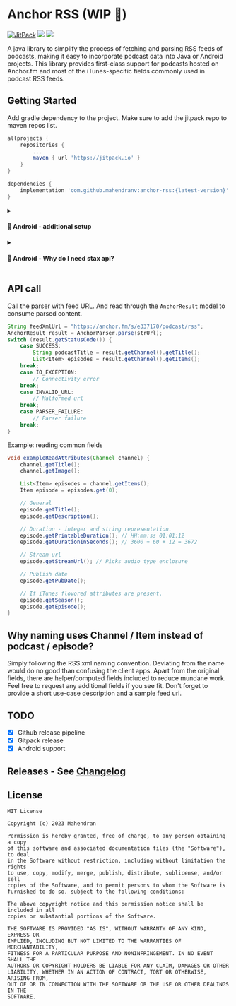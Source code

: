 # Anchor RSS (WIP 🚧)

[![JitPack](https://img.shields.io/github/v/release/mahendranv/anchor-rss?color=green&label=JitPack&logo=hackthebox&logoColor=white&style=for-the-badge)](https://jitpack.io/#mahendranv/anchor-rss) ![](https://img.shields.io/github/issues/mahendranv/anchor-rss?style=for-the-badge) ![](https://img.shields.io/github/issues-pr/mahendranv/anchor-rss?style=for-the-badge)

A java library to simplify the process of fetching and parsing RSS feeds of podcasts, making it easy to incorporate podcast data into Java or Android projects. This library provides first-class support for podcasts hosted on Anchor.fm and most of the iTunes-specific fields commonly used in podcast RSS feeds. 

## Getting Started
Add gradle dependency to the project. Make sure to add the jitpack repo to maven repos list.
```groovy
allprojects {
    repositories {
        ...
        maven { url 'https://jitpack.io' }
    }
}

dependencies {
    implementation 'com.github.mahendranv:anchor-rss:{latest-version}'
}
```

<details>
<summary><h4>🚨 Android - additional setup</h4></summary>

```groovy
dependencies {
    implementation 'javax.xml.stream:stax-api:1.0-2'
    implementation 'com.fasterxml.woodstox:woodstox-core:6.5.0'
}
```

```kotlin
import com.ctc.wstx.stax.WstxInputFactory
import com.ctc.wstx.stax.WstxOutputFactory
import com.fasterxml.jackson.dataformat.xml.XmlFactory

XmlFactory xmlFactory = XmlFactory.builder()
                        .xmlInputFactory(WstxInputFactory())
                        .xmlOutputFactory(WstxOutputFactory())
                        .build()
AnchorParser.setFactory(xmlFactory)
```
</details>

<details>
<summary><h4>🚨 Android - Why do I need stax api?</h4></summary>

This library uses Jackson to parse XML. So, you'll end up seeing this error when including the lib in your projects.
```
java.lang.NoClassDefFoundError: Failed resolution of: Ljavax/xml/stream/XMLInputFactory;
```

Because `javax.xml.stream` API is not included in the Android platform. While the javax.xml.stream API is part of the Java SE platform, it's not included in the Android platform by default. As a result, if you try to use the javax.xml.stream API in your Android app, you may run into runtime errors like the NoClassDefFoundError that you're seeing.

To fix this error, you can include the javax.xml.stream API in your app by adding the following dependency to your build.gradle 
```groovy
implementation 'javax.xml.stream:stax-api:1.0-2'
```
This dependency provides the javax.xml.stream API and should resolve the NoClassDefFoundError that you're seeing.
</details>

## API call
Call the parser with feed URL. And read through the `AnchorResult` model to consume parsed content.

```java
String feedXmlUrl = "https://anchor.fm/s/e337170/podcast/rss";
AnchorResult result = AnchorParser.parse(strUrl);
switch (result.getStatusCode()) {
    case SUCCESS:
        String podcastTitle = result.getChannel().getTitle();
        List<Item> episodes = result.getChannel().getItems();
    break;
    case IO_EXCEPTION:
        // Connectivity error
    break;
    case INVALID_URL:
        // Malformed url
    break;
    case PARSER_FAILURE:
        // Parser failure
    break;
}
```
Example: reading common fields
```java
void exampleReadAttributes(Channel channel) {
    channel.getTitle();
    channel.getImage();

    List<Item> episodes = channel.getItems();
    Item episode = episodes.get(0);

    // General
    episode.getTitle();
    episode.getDescription();

    // Duration - integer and string representation.
    episode.getPrintableDuration(); // HH:mm:ss 01:01:12
    episode.getDurationInSeconds(); // 3600 + 60 + 12 = 3672

    // Stream url
    episode.getStreamUrl(); // Picks audio type enclosure

    // Publish date
    episode.getPubDate();

    // If iTunes flovored attributes are present.
    episode.getSeason();
    episode.getEpisode();
}

```
## Why naming uses Channel / Item instead of podcast / episode?
Simply following the RSS xml naming convention. Deviating from the name would do no good than confusing the client apps. Apart from the original fields, there are helper/computed fields included to reduce mundane work. Feel free to request any additional fields if you see fit. Don't forget to provide a short use-case description and a sample feed url.

## TODO
- [x] Github release pipeline
- [x] Gitpack release
- [x] Android support

## Releases - See [Changelog](./docs/RELEASES.md)

## License
```
MIT License

Copyright (c) 2023 Mahendran

Permission is hereby granted, free of charge, to any person obtaining a copy
of this software and associated documentation files (the "Software"), to deal
in the Software without restriction, including without limitation the rights
to use, copy, modify, merge, publish, distribute, sublicense, and/or sell
copies of the Software, and to permit persons to whom the Software is
furnished to do so, subject to the following conditions:

The above copyright notice and this permission notice shall be included in all
copies or substantial portions of the Software.

THE SOFTWARE IS PROVIDED "AS IS", WITHOUT WARRANTY OF ANY KIND, EXPRESS OR
IMPLIED, INCLUDING BUT NOT LIMITED TO THE WARRANTIES OF MERCHANTABILITY,
FITNESS FOR A PARTICULAR PURPOSE AND NONINFRINGEMENT. IN NO EVENT SHALL THE
AUTHORS OR COPYRIGHT HOLDERS BE LIABLE FOR ANY CLAIM, DAMAGES OR OTHER
LIABILITY, WHETHER IN AN ACTION OF CONTRACT, TORT OR OTHERWISE, ARISING FROM,
OUT OF OR IN CONNECTION WITH THE SOFTWARE OR THE USE OR OTHER DEALINGS IN THE
SOFTWARE.
```
